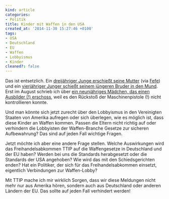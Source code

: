 ```yaml
---
kind: article
categories:
- Politik
title: Kinder mit Waffen in den USA
created_at: '2014-11-30 15:27:46 +0100'
tags:
- USA
- Deutschland
- EU
- Waffen
- Lobbyismus
- Kinder
cleaned?: false
---
```


Das ist entsetzlich. Ein [dreijähriger Junge erschießt seine
Mutter](http://www.independent.co.uk/news/world/americas/fnord-9884682.html)
(via
[Fefe](https://blog.fefe.de/?ts=aa897fba "Fefe hat eine andere Quelle."))
und ein [vierjähriger Junger schießt seinem jüngeren Bruder in den
Mund](http://www.independent.co.uk/news/world/americas/fnord-9878447.html).
Erst im August schrieb ich über [ein neun­jähriges Mädchen, das einen
Ausbilder (!)
erschoss](http://plasisent.org/waffen-fuer-kinder/ "Waffen für Kinder"),
weil es den Rückstoß der Maschinenpistole (!) nicht kontrollieren
konnte.

Und man könnte sich jetzt zurecht über den Lobbyismus in den Vereinigten
Staaten von Amerika aufregen oder sich überlegen, wie es möglich ist,
dass diese Kinder an Waffen kommen. Passen die Eltern nicht richtig auf
oder verhindern die Lobbyisten der Waffen-Branche Gesetze zur sicheren
Aufbewahrung? Das sind auf jeden Fall wichtige Fragen.

Jetzt möchte ich aber eine andere Frage stellen. Welche Auswirkungen
wird das Frei­handels­abkommen TTIP auf die Waffengesetze in Deutschland
und der EU haben? Werden bei uns die Standards herab­gesetzt oder die
Standards der USA angehoben? Wie wird das mit den Schiedsgerichten
enden? Hat ein Politiker, der sich für das Freihandelsabkommen einsetzt,
eigentlich Ver­bindungen zur Waffen-Lobby?

Mit TTIP mache ich mir wirklich Sorgen, dass wir diese Mel­dun­gen nicht
mehr nur aus Amerika hören, sondern auch aus Deutsch­land oder anderen
Ländern der EU. Das sollte auf jeden Fall verhindert werden!
